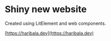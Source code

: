# Shiny new website

Created using LitElement and web components.

[https://haribala.dev](https://haribala.dev)
